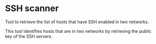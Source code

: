 # SSH scanner
Tool to retrieve the list of hosts that have SSH enabled in two networks.

This tool identifies hosts that are in two networks by retrieving the public key of the SSH servers.
